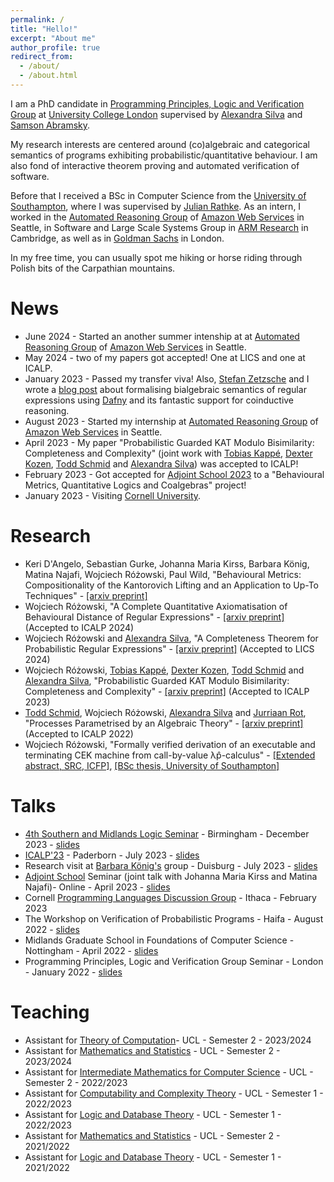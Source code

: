 ```yaml
---
permalink: /
title: "Hello!"
excerpt: "About me"
author_profile: true
redirect_from: 
  - /about/
  - /about.html
---
```


I am a PhD candidate in [Programming Principles, Logic and Verification Group](http://pplv.cs.ucl.ac.uk/welcome/) at [University College London](https://www.ucl.ac.uk/) supervised by [Alexandra Silva](https://alexandrasilva.org/#/main.html) and [Samson Abramsky](https://www.cs.ox.ac.uk/people/samson.abramsky/).

My research interests are centered around (co)algebraic and categorical semantics of programs exhibiting probabilistic/quantitative behaviour. I am also fond of interactive theorem proving and automated verification of software.

Before that I received a BSc in Computer Science from the [University of Southampton](https://www.ecs.soton.ac.uk/), where I was supervised by [Julian Rathke](https://www.ecs.soton.ac.uk/people/jr1a06). As an intern, I worked in the [Automated Reasoning Group](https://aws.amazon.com/security/provable-security/) of [Amazon Web Services](https://aws.amazon.com/) in Seattle, in Software and Large Scale Systems Group in [ARM Research](https://www.arm.com/resources/research) in Cambridge, as well as in [Goldman Sachs](https://www.goldmansachs.com/careers/divisions/engineering/) in London.

In my free time, you can usually spot me hiking or horse riding through Polish bits of the Carpathian mountains.

News
====
* June 2024 - Started an another summer intenship at at [Automated Reasoning Group](https://aws.amazon.com/security/provable-security/) of [Amazon Web Services](https://aws.amazon.com/) in Seattle.
* May 2024 - two of my papers got accepted! One at LICS and one at ICALP.
* January 2023 - Passed my transfer viva! Also, [Stefan Zetzsche](https://zetzsche.st) and I wrote a [blog post](https://dafny.org/blog/2024/01/12/semantics-of-regular-expressions/) about formalising bialgebraic semantics of regular expressions using [Dafny](https://dafny.org) and its fantastic support for coinductive reasoning.
* August 2023 - Started my internship at [Automated Reasoning Group](https://aws.amazon.com/security/provable-security/) of [Amazon Web Services](https://aws.amazon.com/) in Seattle.
* April 2023 - My paper "Probabilistic Guarded KAT Modulo Bisimilarity: Completeness and Complexity" (joint work with [Tobias Kappé](https://tobias.kap.pe), [Dexter Kozen](https://www.cs.cornell.edu/~kozen/), [Todd Schmid](https://toddtoddtodd.net) and [Alexandra Silva](https://alexandrasilva.org/#/main.html)) was accepted to ICALP!
* February 2023 - Got accepted for [Adjoint School 2023](https://adjointschool.com/2023.html) to a "Behavioural Metrics, Quantitative Logics and Coalgebras" project!
* January 2023 - Visiting [Cornell University](https://www.cs.cornell.edu/).

Research
===
* Keri D'Angelo, Sebastian Gurke, Johanna Maria Kirss, Barbara König, Matina Najafi, Wojciech Różowski, Paul Wild, "Behavioural Metrics: Compositionality of the Kantorovich Lifting and an Application to Up-To Techniques" - [[arxiv preprint]](https://arxiv.org/abs/2404.19632)
* Wojciech Różowski, "A Complete Quantitative Axiomatisation of Behavioural Distance of Regular Expressions" - [[arxiv preprint]](https://arxiv.org/abs/2404.13352) (Accepted to ICALP 2024)
* Wojciech Różowski and [Alexandra Silva](https://alexandrasilva.org/#/main.html), "A Completeness Theorem for Probabilistic Regular Expressions" - [[arxiv preprint]](https://arxiv.org/abs/2310.08779) (Accepted to LICS 2024)
* Wojciech Różowski, [Tobias Kappé](https://tobias.kap.pe), [Dexter Kozen](https://www.cs.cornell.edu/~kozen/), [Todd Schmid](https://toddtoddtodd.net) and [Alexandra Silva](https://alexandrasilva.org/#/main.html), "Probabilistic Guarded KAT Modulo Bisimilarity: Completeness and Complexity" - [[arxiv preprint]](https://arxiv.org/abs/2305.01755) (Accepted to ICALP 2023)
* [Todd Schmid](https://fauxefox.github.io/toddwayneschmid/index.html), Wojciech Różowski, [Alexandra Silva](https://alexandrasilva.org/#/main.html) and [Jurriaan Rot](http://jurriaan.creativecode.org/), "Processes Parametrised by an Algebraic Theory" - [[arxiv preprint]](https://arxiv.org/abs/2202.06901) (Accepted to ICALP 2022)
* Wojciech Różowski, "Formally verified derivation of an executable and terminating CEK machine from call-by-value λp̂-calculus" - [[Extended abstract, SRC, ICFP]](./files/icfp21src-paper1.pdf), [[BSc thesis, University of Southampton]](./files/report.pdf)

Talks
===
* [4th Southern and Midlands Logic Seminar](https://www.anupamdas.com/smls4/) - Birmingham - December 2023 - [slides](./files/PRE.pdf)
* [ICALP'23](https://icalp2023.cs.upb.de) - Paderborn - July 2023 - [slides](./files/ICALP23.pdf)
* Research visit at [Barbara König's](https://www.uni-due.de/theoinf/people/koenig_en.php) group - Duisburg - July 2023 - [slides](./files/Duisburg.pdf)
* [Adjoint School](https://adjointschool.com/2023.html) Seminar (joint talk with Johanna Maria Kirss and Matina Najafi)- Online - April 2023 - [slides](./files/adjoint.pdf)
* Cornell [Programming Languages Discussion Group](https://pl.cs.cornell.edu/pldg/2023sp/) - Ithaca - February 2023
* The Workshop on Verification of Probabilistic Programs - Haifa - August 2022 - [slides](./files/veriprop.pdf)
* Midlands Graduate School in Foundations of Computer Science - Nottingham - April 2022 - [slides](./files/MGS_Presentation.pdf)
* Programming Principles, Logic and Verification Group Seminar - London - January 2022 - [slides](./files/PPLV_presentation%20(7).pdf)

Teaching
===
* Assistant for [Theory of Computation](https://www.ucl.ac.uk/module-catalogue/modules/theory-of-computation-COMP0003)- UCL - Semester 2 - 2023/2024
* Assistant for [Mathematics and Statistics](https://www.ucl.ac.uk/module-catalogue/modules/logic-and-database-theory/COMP0011) - UCL - Semester 2 - 2023/2024
* Assistant for [Intermediate Mathematics for Computer Science](https://www.ucl.ac.uk/module-catalogue/modules/intermediate-mathematics-for-computer-science-COMP0199) - UCL - Semester 2 - 2022/2023
* Assistant for [Computability and Complexity Theory](https://www.ucl.ac.uk/module-catalogue/modules/computability-and-complexity-theory/COMP0017) - UCL - Semester 1 - 2022/2023
* Assistant for [Logic and Database Theory](https://www.ucl.ac.uk/module-catalogue/modules/logic-and-database-theory/COMP0009) - UCL - Semester 1 - 2022/2023
* Assistant for [Mathematics and Statistics](https://www.ucl.ac.uk/module-catalogue/modules/logic-and-database-theory/COMP0011) - UCL - Semester 2 - 2021/2022
* Assistant for [Logic and Database Theory](https://www.ucl.ac.uk/module-catalogue/modules/logic-and-database-theory/COMP0009) - UCL - Semester 1 - 2021/2022
